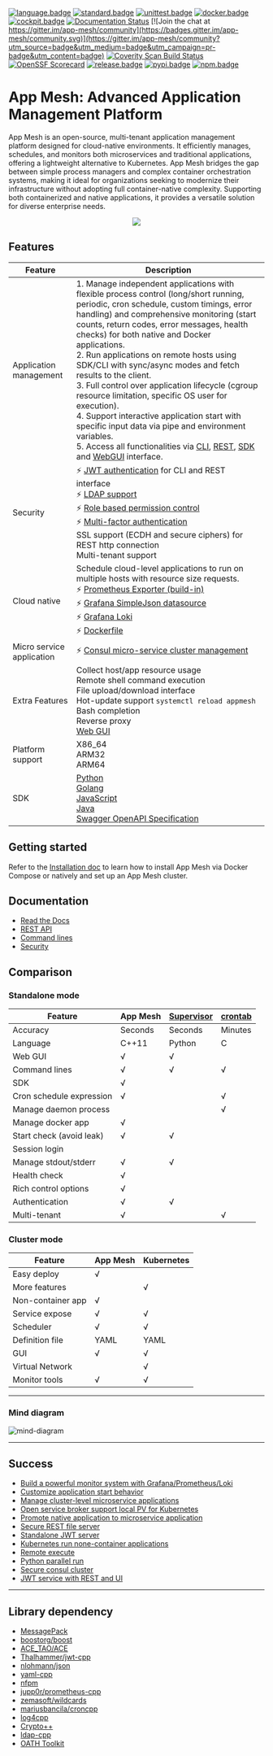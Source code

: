 ﻿[![language.badge]][language.url] [![standard.badge]][standard.url] [![unittest.badge]][unittest.url] [![docker.badge]][docker.url] [![cockpit.badge]][cockpit.url]
[![Documentation Status](https://readthedocs.org/projects/app-mesh/badge/?version=latest)](https://app-mesh.readthedocs.io/en/latest/?badge=latest) [![Join the chat at https://gitter.im/app-mesh/community](https://badges.gitter.im/app-mesh/community.svg)](https://gitter.im/app-mesh/community?utm_source=badge&utm_medium=badge&utm_campaign=pr-badge&utm_content=badge)
<a href="https://scan.coverity.com/projects/laoshanxi-app-mesh">
  <img alt="Coverity Scan Build Status"
       src="https://img.shields.io/coverity/scan/21528.svg"/>
</a>
[![OpenSSF Scorecard](https://api.securityscorecards.dev/projects/github.com/laoshanxi/app-mesh/badge)](https://api.securityscorecards.dev/projects/github.com/laoshanxi/app-mesh)
[![release.badge]][release.url] [![pypi.badge]][pypi.url] [![npm.badge]][npm.url]

# App Mesh: Advanced Application Management Platform

App Mesh is an open-source, multi-tenant application management platform designed for cloud-native environments. It efficiently manages, schedules, and monitors both microservices and traditional applications, offering a lightweight alternative to Kubernetes. App Mesh bridges the gap between simple process managers and complex container orchestration systems, making it ideal for organizations seeking to modernize their infrastructure without adopting full container-native complexity. Supporting both containerized and native applications, it provides a versatile solution for diverse enterprise needs.

<div align=center><img src="https://github.com/laoshanxi/picture/raw/master/appmesh/diagram.png" align=center /></div>

## Features

Feature | Description
---|---
Application management | 1. Manage independent applications with flexible process control (long/short running, periodic, cron schedule, custom timings, error handling) and comprehensive monitoring (start counts, return codes, error messages, health checks) for both native and Docker applications. <br> 2. Run applications on remote hosts using SDK/CLI with sync/async modes and fetch results to the client. <br> 3. Full control over application lifecycle (cgroup resource limitation, specific OS user for execution). <br> 4. Support interactive application start with specific input data via pipe and environment variables. <br> 5. Access all functionalities via [CLI](https://app-mesh.readthedocs.io/en/latest/CLI.html), [REST](https://app-mesh.readthedocs.io/en/latest/Development.html#rest-apis), [SDK](https://github.com/laoshanxi/app-mesh/tree/main/src/sdk) and [WebGUI](https://github.com/laoshanxi/app-mesh-ui) interface.<br>
Security |  ⚡️ [JWT authentication](https://app-mesh.readthedocs.io/en/latest/JWT.html) for CLI and REST interface <br> ⚡️ [LDAP support](https://app-mesh.readthedocs.io/en/latest/LDAP.html) <br> ⚡️ [Role based permission control](https://app-mesh.readthedocs.io/en/latest/USER_ROLE.html) <br> ⚡️ [Multi-factor authentication](https://app-mesh.readthedocs.io/en/latest/MFA.html)<br> SSL support (ECDH and secure ciphers) for REST http connection  <br> Multi-tenant support
Cloud native | Schedule cloud-level applications to run on multiple hosts with resource size requests. <br> ⚡️ [Prometheus Exporter (build-in)](https://app-mesh.readthedocs.io/en/latest/PROMETHEUS.html) <br> ⚡️ [Grafana SimpleJson datasource](https://app-mesh.readthedocs.io/en/latest/GrafanaDataSource.html) <br> ⚡️ [Grafana Loki](https://app-mesh.readthedocs.io/en/latest/Loki.html) <br>⚡️ [Dockerfile](https://github.com/laoshanxi/app-mesh/blob/main/Dockerfile)
Micro service application | ⚡️ [Consul micro-service cluster management](https://app-mesh.readthedocs.io/en/latest/CONSUL.html)
Extra Features | Collect host/app resource usage <br> Remote shell command execution <br> File upload/download interface <br> Hot-update support `systemctl reload appmesh` <br> Bash completion <br> Reverse proxy <br> [Web GUI](https://github.com/laoshanxi/app-mesh-ui)
Platform support | X86_64 <br> ARM32 <br> ARM64
SDK | [Python](https://app-mesh.readthedocs.io/en/latest/api/appmesh_client.html) <br> [Golang](https://github.com/laoshanxi/app-mesh/blob/main/src/sdk/go/appmesh_client.go) <br> [JavaScript](https://www.npmjs.com/package/appmesh) <br> [Java](https://github.com/laoshanxi/app-mesh/packages/2227502) <br> [Swagger OpenAPI Specification](https://petstore.swagger.io/?url=https://raw.githubusercontent.com/laoshanxi/app-mesh/main/src/daemon/rest/openapi.yaml)

## Getting started

Refer to the [Installation doc](https://app-mesh.readthedocs.io/en/latest/Install.html) to learn how to install App Mesh via Docker Compose or natively and set up an App Mesh cluster.

## Documentation

- [Read the Docs](https://app-mesh.readthedocs.io/)
- [REST API](https://app-mesh.readthedocs.io/en/latest/Development.html#rest-apis)
- [Command lines](https://app-mesh.readthedocs.io/en/latest/CLI.html)
- [Security](https://app-mesh.readthedocs.io/en/latest/Security.html)

## Comparison

### Standalone mode

| Feature                  | App Mesh | [Supervisor](http://supervisord.org/) | [crontab](https://crontab.guru/) |
| ------------------------ | -------- | ------------------------------------- | -------------------------------- |
| Accuracy                 | Seconds  | Seconds                               | Minutes                          |
| Language                 | C++11    | Python                                | C                                |
| Web GUI                  | √        | √                                     |
| Command lines            | √        | √                                     | √                                |
| SDK                      | √        |                                       |
| Cron schedule expression | √        |                                       | √                                |
| Manage daemon process    |          |                                       | √                                |
| Manage docker app        | √        |                                       |
| Start check (avoid leak) | √        | √                                     |
| Session login            |          |                                       |
| Manage stdout/stderr     | √        | √                                     |
| Health check             | √        |                                       |
| Rich control options     | √        |                                       |
| Authentication           | √        | √                                     |
| Multi-tenant             | √        |                                       | √                                |

### Cluster mode

| Feature           | App Mesh | Kubernetes |
| ----------------- | -------- | ---------- |
| Easy deploy       | √        |
| More features     |          | √          |
| Non-container app | √        |
| Service expose    | √        | √          |
| Scheduler         | √        | √          |
| Definition file   | YAML     | YAML       |
| GUI               | √        | √          |
| Virtual Network   |          | √          |
| Monitor tools     | √        | √          |

---

### Mind diagram

![mind-diagram](https://github.com/laoshanxi/picture/raw/master/appmesh/mind.png)

---

## Success

- [Build a powerful monitor system with Grafana/Prometheus/Loki](https://app-mesh.readthedocs.io/en/latest/success/build_powerful_monitor_system_with_Grafana_Prometheus_Loki.html)
- [Customize application start behavior](https://app-mesh.readthedocs.io/en/latest/success/customize_app_startup_behavior.html)
- [Manage cluster-level microservice applications](https://app-mesh.readthedocs.io/en/latest/success/manage_cluster_level_microservice_applications.html)
- [Open service broker support local PV for Kubernetes](https://app-mesh.readthedocs.io/en/latest/success/open_service_broker_support_local_pv_for_K8S.html)
- [Promote native application to microservice application](https://app-mesh.readthedocs.io/en/latest/success/promote_native_app_to_microservice_app.html)
- [Secure REST file server](https://app-mesh.readthedocs.io/en/latest/success/secure_REST_file_server.html)
- [Standalone JWT server](https://app-mesh.readthedocs.io/en/latest/success/standalone_JWT_server.html)
- [Kubernetes run none-container applications](https://app-mesh.readthedocs.io/en/latest/success/kubernetes_run_native_application.html)
- [Remote execute](https://app-mesh.readthedocs.io/en/latest/success/remote_run_cli_and_python.html)
- [Python parallel run](https://app-mesh.readthedocs.io/en/latest/success/python_parallel_run.html)
- [Secure consul cluster](https://app-mesh.readthedocs.io/en/latest/success/secure_consul_cluster.html)
- [JWT service with REST and UI](https://github.com/laoshanxi/app-mesh/blob/main/script/docker-compose-auth-service.yaml)

---

## Library dependency

- [MessagePack](https://msgpack.org/)
- [boostorg/boost](https://github.com/boostorg/boost)
- [ACE_TAO/ACE](https://github.com/DOCGroup/ACE_TAO)
- [Thalhammer/jwt-cpp](https://github.com/Thalhammer/jwt-cpp)
- [nlohmann/json](https://json.nlohmann.me)
- [yaml-cpp](https://github.com/jbeder/yaml-cpp)
- [nfpm](https://github.com/goreleaser/nfpm)
- [jupp0r/prometheus-cpp](https://github.com/jupp0r/prometheus-cpp)
- [zemasoft/wildcards](https://github.com/zemasoft/wildcards)
- [mariusbancila/croncpp](https://github.com/mariusbancila/croncpp)
- [log4cpp](http://log4cpp.sourceforge.net)
- [Crypto++](https://www.cryptopp.com)
- [ldap-cpp](https://github.com/AndreyBarmaley/ldap-cpp)
- [OATH Toolkit](http://www.nongnu.org/oath-toolkit/liboath-api)

[language.url]:   https://isocpp.org/
[language.badge]: https://img.shields.io/badge/language-C++-blue.svg
[standard.url]:   https://en.wikipedia.org/wiki/C%2B%2B#Standardization
[standard.badge]: https://img.shields.io/badge/C%2B%2B-11%2F14%2F17-blue.svg
[release.url]:    https://github.com/laoshanxi/app-mesh/releases
[release.badge]:  https://img.shields.io/github/v/release/laoshanxi/app-mesh?label=Github%20package
[docker.url]:     https://hub.docker.com/repository/docker/laoshanxi/appmesh
[docker.badge]:   https://img.shields.io/docker/pulls/laoshanxi/appmesh.svg
[cockpit.url]:    https://github.com/laoshanxi/app-mesh-ui
[cockpit.badge]:  https://img.shields.io/badge/Cockpit-app--mesh--ui-blue?logo=appveyor
[unittest.url]:   https://github.com/catchorg/Catch2
[unittest.badge]: https://img.shields.io/badge/UnitTest-Catch2-blue?logo=appveyor
[pypi.badge]: https://img.shields.io/pypi/v/appmesh?label=PyPI%3Aappmesh
[pypi.url]: https://pypi.org/project/appmesh/
[npm.badge]: https://img.shields.io/npm/v/appmesh?label=npm%3Aappmesh
[npm.url]: https://www.npmjs.com/package/appmesh
